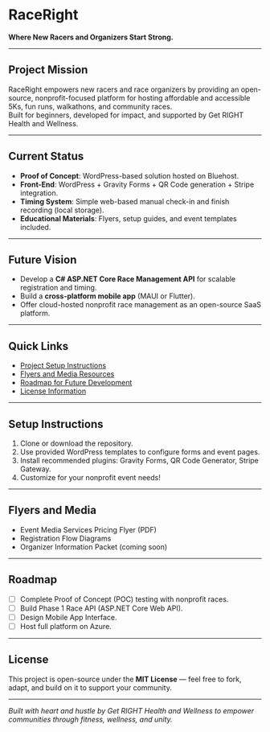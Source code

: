 # RaceRight

**Where New Racers and Organizers Start Strong.**

---

## Project Mission

RaceRight empowers new racers and race organizers by providing an open-source, nonprofit-focused platform for hosting affordable and accessible 5Ks, fun runs, walkathons, and community races.  
Built for beginners, developed for impact, and supported by Get RIGHT Health and Wellness.

---

## Current Status

- **Proof of Concept**: WordPress-based solution hosted on Bluehost.
- **Front-End**: WordPress + Gravity Forms + QR Code generation + Stripe integration.
- **Timing System**: Simple web-based manual check-in and finish recording (local storage).
- **Educational Materials**: Flyers, setup guides, and event templates included.

---

## Future Vision

- Develop a **C# ASP.NET Core Race Management API** for scalable registration and timing.
- Build a **cross-platform mobile app** (MAUI or Flutter).
- Offer cloud-hosted nonprofit race management as an open-source SaaS platform.

---

## Quick Links
- [Project Setup Instructions](#setup-instructions)
- [Flyers and Media Resources](#flyers-and-media)
- [Roadmap for Future Development](#roadmap)
- [License Information](#license)

---

## Setup Instructions

1. Clone or download the repository.
2. Use provided WordPress templates to configure forms and event pages.
3. Install recommended plugins: Gravity Forms, QR Code Generator, Stripe Gateway.
4. Customize for your nonprofit event needs!

---

## Flyers and Media

- Event Media Services Pricing Flyer (PDF)
- Registration Flow Diagrams
- Organizer Information Packet (coming soon)

---

## Roadmap

- [ ] Complete Proof of Concept (POC) testing with nonprofit races.
- [ ] Build Phase 1 Race API (ASP.NET Core Web API).
- [ ] Design Mobile App Interface.
- [ ] Host full platform on Azure.

---

## License

This project is open-source under the **MIT License** — feel free to fork, adapt, and build on it to support your community.

---

*Built with heart and hustle by Get RIGHT Health and Wellness to empower communities through fitness, wellness, and unity.*
